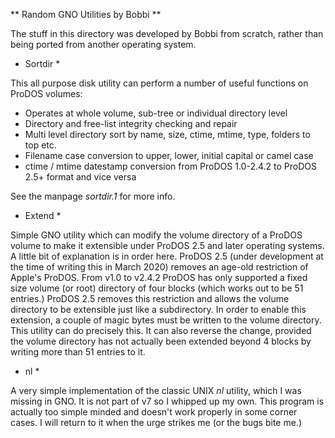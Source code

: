 ** Random GNO Utilities by Bobbi **

The stuff in this directory was developed by Bobbi from scratch, rather than being ported from another operating system.

* Sortdir *

This all purpose disk utility can perform a number of useful functions on ProDOS volumes:

- Operates at whole volume, sub-tree or individual directory level
- Directory and free-list integrity checking and repair
- Multi level directory sort by name, size, ctime, mtime, type, folders to top etc.
- Filename case conversion to upper, lower, initial capital or camel case
- ctime / mtime datestamp conversion from ProDOS 1.0-2.4.2 to ProDOS 2.5+ format and vice versa

See the manpage *sortdir.1* for more info.

* Extend *

Simple GNO utility which can modify the volume directory of a ProDOS volume to make it extensible under ProDOS 2.5 and later operating systems.  A little bit of explanation is in order here.  ProDOS 2.5 (under development at the time of writing this in March 2020) removes an age-old restriction of Apple's ProDOS.  From v1.0 to v2.4.2 ProDOS has only supported a fixed size volume (or root) directory of four blocks (which works out to be 51 entries.)  ProDOS 2.5 removes this restriction and allows the volume directory to be extensible just like a subdirectory.  In order to enable this extension, a couple of magic bytes must be written to the volume directory.  This utility can do precisely this.  It can also reverse the change, provided the volume directory has not actually been extended beyond 4 blocks by writing more than 51 entries to it.

* nl *

A very simple implementation of the classic UNIX *nl* utility, which I was missing in GNO.  It is not part of v7 so I whipped up my own.  This program is actually too simple minded and doesn't work properly in some corner cases.  I will return to it when the urge strikes me (or the bugs bite me.)
